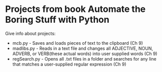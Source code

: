 # Projects from book Automate the Boring Stuff with Python

Give info about projects:
- mcb.py - Saves and loads pieces of text to the clipboard (Ch 9)
- madlibs.py - Reads in a text file and changes all ADJECTIVE, NOUN, ADVERB, or VERB(these actual words) into user supplied words (Ch 9)
- regSearch.py - Opens all .txt files in a folder and searches for any line that matches a user-supplied regular expression (Ch 9)
